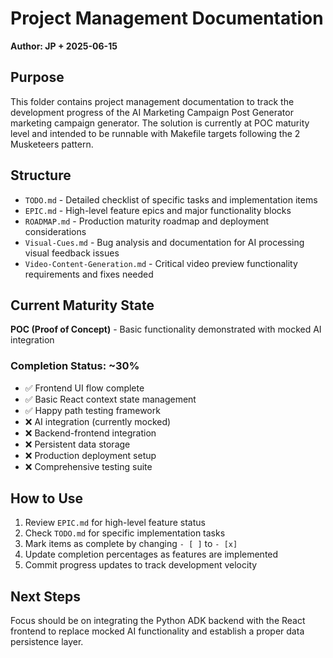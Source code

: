 # Project Management Documentation

**Author: JP + 2025-06-15**

## Purpose

This folder contains project management documentation to track the development progress of the AI Marketing Campaign Post Generator marketing campaign generator. The solution is currently at POC maturity level and intended to be runnable with Makefile targets following the 2 Musketeers pattern.

## Structure

- `TODO.md` - Detailed checklist of specific tasks and implementation items
- `EPIC.md` - High-level feature epics and major functionality blocks
- `ROADMAP.md` - Production maturity roadmap and deployment considerations
- `Visual-Cues.md` - Bug analysis and documentation for AI processing visual feedback issues
- `Video-Content-Generation.md` - Critical video preview functionality requirements and fixes needed

## Current Maturity State

**POC (Proof of Concept)** - Basic functionality demonstrated with mocked AI integration

### Completion Status: ~30%

- ✅ Frontend UI flow complete
- ✅ Basic React context state management
- ✅ Happy path testing framework
- ❌ AI integration (currently mocked)
- ❌ Backend-frontend integration
- ❌ Persistent data storage
- ❌ Production deployment setup
- ❌ Comprehensive testing suite

## How to Use

1. Review `EPIC.md` for high-level feature status
2. Check `TODO.md` for specific implementation tasks
3. Mark items as complete by changing `- [ ]` to `- [x]`
4. Update completion percentages as features are implemented
5. Commit progress updates to track development velocity

## Next Steps

Focus should be on integrating the Python ADK backend with the React frontend to replace mocked AI functionality and establish a proper data persistence layer. 